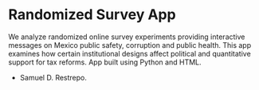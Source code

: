 # Randomized Survey App

We analyze randomized online survey experiments providing interactive messages on Mexico public safety, corruption and public health. This app examines how certain institutional designs affect political and quantitative support for tax reforms. App built using Python and HTML.

- Samuel D. Restrepo.
